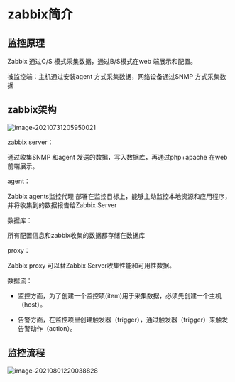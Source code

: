 # zabbix简介

## 监控原理

Zabbix 通过C/S 模式采集数据，通过B/S模式在web 端展示和配置。

被监控端：主机通过安装agent 方式采集数据，网络设备通过SNMP 方式采集数据

## zabbix架构

![image-20210731205950021](https://gitee.com/c_honghui/picture/raw/master/img/20210731205950.png)

zabbix server：

通过收集SNMP 和agent 发送的数据，写入数据库，再通过php+apache 在web 前端展示。

agent：

Zabbix agents监控代理 部署在监控目标上，能够主动监控本地资源和应用程序，并将收集到的数据报告给Zabbix Server

数据库：

所有配置信息和zabbix收集的数据都存储在数据库

proxy：

Zabbix proxy 可以替Zabbix Server收集性能和可用性数据。

数据流：

- 监控方面，为了创建一个监控项(item)用于采集数据，必须先创建一个主机（host）。

- 告警方面，在监控项里创建触发器（trigger），通过触发器（trigger）来触发告警动作（action）。

## 监控流程

![image-20210801220038828](https://gitee.com/c_honghui/picture/raw/master/img/20210801220045.png)